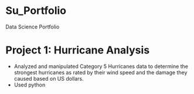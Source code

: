 # Su_Portfolio
Data Science Portfolio

# Project 1: Hurricane Analysis
* Analyzed and manipulated Category 5 Hurricanes data to determine the strongest hurricanes as rated by their wind speed and the damage they caused based on US dollars.
* Used python
